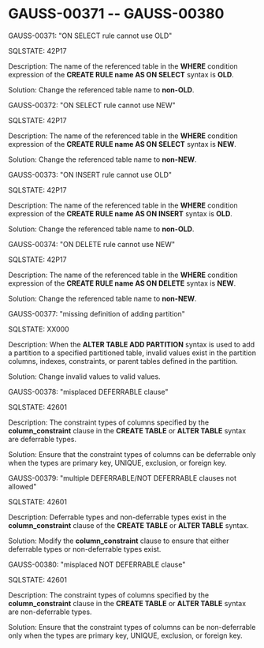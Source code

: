 # GAUSS-00371 -- GAUSS-00380<a name="EN-US_TOPIC_0302073271"></a>

GAUSS-00371: "ON SELECT rule cannot use OLD"

SQLSTATE: 42P17

Description: The name of the referenced table in the  **WHERE**  condition expression of the  **CREATE RULE name AS ON SELECT**  syntax is  **OLD**.

Solution: Change the referenced table name to  **non-OLD**.

GAUSS-00372: "ON SELECT rule cannot use NEW"

SQLSTATE: 42P17

Description: The name of the referenced table in the  **WHERE**  condition expression of the  **CREATE RULE name AS ON SELECT**  syntax is  **NEW**.

Solution: Change the referenced table name to  **non-NEW**.

GAUSS-00373: "ON INSERT rule cannot use OLD"

SQLSTATE: 42P17

Description: The name of the referenced table in the  **WHERE**  condition expression of the  **CREATE RULE name AS ON INSERT**  syntax is  **OLD**.

Solution: Change the referenced table name to  **non-OLD**.

GAUSS-00374: "ON DELETE rule cannot use NEW"

SQLSTATE: 42P17

Description: The name of the referenced table in the  **WHERE**  condition expression of the  **CREATE RULE name AS ON DELETE**  syntax is  **NEW**.

Solution: Change the referenced table name to  **non-NEW**.

GAUSS-00377: "missing definition of adding partition"

SQLSTATE: XX000

Description: When the  **ALTER TABLE ADD PARTITION**  syntax is used to add a partition to a specified partitioned table, invalid values exist in the partition columns, indexes, constraints, or parent tables defined in the partition.

Solution: Change invalid values to valid values.

GAUSS-00378: "misplaced DEFERRABLE clause"

SQLSTATE: 42601

Description: The constraint types of columns specified by the  **column\_constraint**  clause in the  **CREATE TABLE**  or  **ALTER TABLE**  syntax are deferrable types.

Solution: Ensure that the constraint types of columns can be deferrable only when the types are primary key, UNIQUE, exclusion, or foreign key.

GAUSS-00379: "multiple DEFERRABLE/NOT DEFERRABLE clauses not allowed"

SQLSTATE: 42601

Description: Deferrable types and non-deferrable types exist in the  **column\_constraint**  clause of the  **CREATE TABLE**  or  **ALTER TABLE**  syntax.

Solution: Modify the  **column\_constraint**  clause to ensure that either deferrable types or non-deferrable types exist.

GAUSS-00380: "misplaced NOT DEFERRABLE clause"

SQLSTATE: 42601

Description: The constraint types of columns specified by the  **column\_constraint**  clause in the  **CREATE TABLE**  or  **ALTER TABLE**  syntax are non-deferrable types.

Solution: Ensure that the constraint types of columns can be non-deferrable only when the types are primary key, UNIQUE, exclusion, or foreign key.

